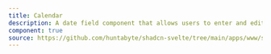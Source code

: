 ```yaml
---
title: Calendar
description: A date field component that allows users to enter and edit date.
component: true
source: https://github.com/huntabyte/shadcn-svelte/tree/main/apps/www/src/lib/registry/default/ui/calendar
---
```


<script>
    import { ComponentPreview, ManualInstall } from '$components/docs';
</script>

<ComponentPreview name="calendar-demo">

<div />

</ComponentPreview>
